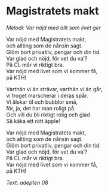 # Magistratets makt
*Melodi: Var nöjd med allt som livet ger*

Var nöjd med Magistratets makt,  
och allting som de nånsin sagt.  
Glöm bort privatliv, pengar och din tid.  
Var glad och nöjd, för vet du va’?  
På CL mår vi riktigt bra.  
Var nöjd med livet som vi kommer få,  
på KTH!  

Varthän vi än strävar, varthän vi än går,  
vi troget marscherar i deras spår.  
Vi älskar öl och bubblor små,  
för, ja, det har man roligt på.  
Och vill du bli riktigt rolig och glad  
Så käka ett rött äpple!  

Var nöjd med Magistratets makt,  
och allting som de nånsin sagt.  
Glöm bort privatliv, pengar och din tid.  
Var glad och nöjd, för vet du va’?  
På CL mår vi riktigt bra.  
Var nöjd med livet som vi kommer få,  
på KTH!  

*Text: adepten 08*
